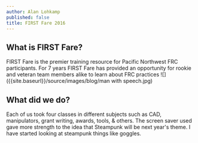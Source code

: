 ```yaml
---
author: Alan Lohkamp
published: false
title: FIRST Fare 2016
---
```

## What is FIRST Fare?
FIRST Fare is the premier training resource for Pacific Northwest FRC participants. For 7 years FIRST Fare has provided an opportunity for rookie and veteran team members alike to learn about FRC practices
![]({{site.baseurl}}/source/images/blog/man with speech.jpg)
## What did we do?
Each of us took four classes in different subjects such as CAD, manipulators, grant writing, awards, tools, & others. The screen saver used gave more strength to the idea that Steampunk will be next year's theme. I have started looking at steampunk things like goggles.

